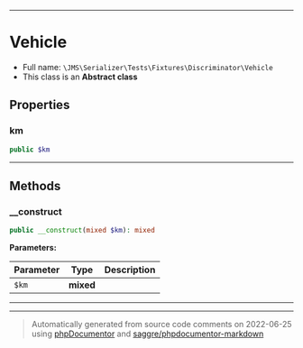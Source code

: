 ***

# Vehicle





* Full name: `\JMS\Serializer\Tests\Fixtures\Discriminator\Vehicle`
* This class is an **Abstract class**



## Properties


### km



```php
public $km
```






***

## Methods


### __construct



```php
public __construct(mixed $km): mixed
```








**Parameters:**

| Parameter | Type | Description |
|-----------|------|-------------|
| `$km` | **mixed** |  |




***


***
> Automatically generated from source code comments on 2022-06-25 using [phpDocumentor](http://www.phpdoc.org/) and [saggre/phpdocumentor-markdown](https://github.com/Saggre/phpDocumentor-markdown)
